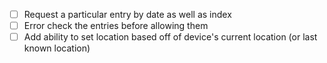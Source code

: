 - [ ] Request a particular entry by date as well as index
- [ ] Error check the entries before allowing them
- [ ] Add ability to set location based off of device's current location (or last known location)